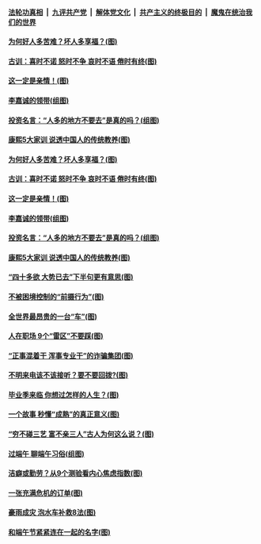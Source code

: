 ####  [法轮功真相](../../../../basic/blob/master/README.md?t=06282202) &nbsp;|&nbsp; [九评共产党](../../../../9ping.md/blob/master/README.md?t=06282202) &nbsp;|&nbsp; [解体党文化](../../../../jtdwh.md/blob/master/README.md?t=06282202)  &nbsp;|&nbsp; [共产主义的终极目的](../../../../gczydzjmd.md/blob/master/README.md?t=06282202) &nbsp;|&nbsp; [魔鬼在统治我们的世界](../../../../mgztzwmdsj.md/blob/master/README.md?t=06282202) 

#### [为何好人多苦难？坏人多享福？(图)](../pages/p8/937938.md?t=06282202) 

#### [古训：喜时不诺 怒时不争 哀时不语 倦时有终(图)](../pages/p8/937482.md?t=06282202) 

#### [这一定是亲情！(图)](../pages/p8/937905.md?t=06282202) 

#### [李嘉诚的领带(组图)](../pages/p8/937484.md?t=06282202) 

#### [投资名言：“人多的地方不要去”是真的吗？(组图)](../pages/p8/937855.md?t=06282202) 

#### [康熙5大家训 说透中国人的传统教养(图)](../pages/p8/937696.md?t=06282202) 

#### [为何好人多苦难？坏人多享福？(图)](../pages/p8/937938.md?t=06282202) 

#### [古训：喜时不诺 怒时不争 哀时不语 倦时有终(图)](../pages/p8/937482.md?t=06282202) 

#### [这一定是亲情！(图)](../pages/p8/937905.md?t=06282202) 

#### [李嘉诚的领带(组图)](../pages/p8/937484.md?t=06282202) 

#### [投资名言：“人多的地方不要去”是真的吗？(组图)](../pages/p8/937855.md?t=06282202) 

#### [康熙5大家训 说透中国人的传统教养(图)](../pages/p8/937696.md?t=06282202) 

#### [“四十多欲 大势已去”下半句更有意思(图)](../pages/p8/937811.md?t=06282202) 

#### [不被困境控制的“前摄行为”(图)](../pages/p8/937145.md?t=06282202) 

#### [全世界最昂贵的一台“车”(图)](../pages/p8/937477.md?t=06282202) 

#### [人在职场 9个“雷区”不要踩(图)](../pages/p8/937766.md?t=06282202) 

#### [“正事混着干 浑事专业干”的诈骗集团(图)](../pages/p8/937732.md?t=06282202) 

#### [不明来电该不该接听？要不要回拨?(图)](../pages/p8/936929.md?t=06282202) 

#### [毕业季来临 你想过怎样的人生？(图)](../pages/p8/937661.md?t=06282202) 

#### [一个故事 秒懂“成熟”的真正意义(图)](../pages/p8/936405.md?t=06282202) 

#### [“穷不碰三艺 富不亲三人”古人为何这么说？(图)](../pages/p8/937602.md?t=06282202) 

#### [过端午 聊端午习俗(组图)](../pages/p8/937246.md?t=06282202) 

#### [洁癖或勤劳？从9个测验看内心焦虑指数(图)](../pages/p8/937558.md?t=06282202) 

#### [一张充满危机的订单(图)](../pages/p8/936981.md?t=06282202) 

#### [豪雨成灾 泡水车补救8法(图)](../pages/p8/937526.md?t=06282202) 

#### [和端午节紧紧连在一起的名字(图)](../pages/p8/937448.md?t=06282202) 

